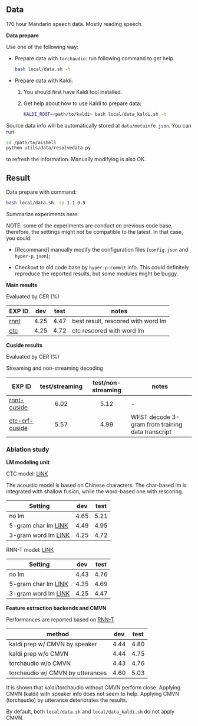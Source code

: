 ## Data
170 hour Mandarin speech data. Mostly reading speech.

**Data prepare**

Use one of the following way:

- Prepare data with `torchaudio`: run following command to get help

   ```bash
   bash local/data.sh -h
   ```

- Prepare data with Kaldi:

   1. You should first have Kaldi tool installed.
   
   2. Get help about how to use Kaldi to prepare data:

      ```bash
      KALDI_ROOT=<path/to/kaldi> bash local/data_kaldi.sh -h
      ```

Source data info will be automatically stored at `data/metainfo.json`. You can run

```bash
cd /path/to/aishell
python utils/data/resolvedata.py
```
to refresh the information. Manually modifying is also OK.

## Result

Data prepare with command:

```bash
bash local/data.sh -sp 1.1 0.9
```

Summarize experiments here.

NOTE: some of the experiments are conduct on previous code base, therefore, the settings might not be compatible to the latest. In that case, you could:

- \[Recommand\] manually modify the configuration files (`config.json` and `hyper-p.json`);

- Checkout to old code base by `hyper-p:commit` info. This could definitely reproduce the reported results, but some modules might be buggy.


**Main results**

Evaluated by CER (%)

| EXP ID              | dev  | test | notes                              |
| ------------------- |:----:|:----:| ---------------------------------- |
| [rnnt](exp/rnnt-v1) | 4.25 | 4.47 | best result, rescored with word lm |
| [ctc](exp/ctc-v1)   | 4.25 | 4.72 | ctc rescored with word lm          |

**Cuside results**

Evaluated by CER (%)

Streaming and non-streaming decoding

| EXP ID                               | test/streaming  | test/non-streaming | notes                                                       |
| ------------------------------------ |:---------------:|:------------------:| ----------------------------------------------------------- |
| [rnnt-cuside](exp/rnnt-cuside/)      | 6.02            | 5.12               | -                                                           |
| [ctc-crf-cuside](exp/ctc-crf-cuside/)| 5.57            | 4.99               | WFST decode 3-gram from training data transcript            |

### Ablation study

**LM modeling unit**

CTC model: [LINK](exp/ctc-v1)

The acoustic model is based on Chinese characters. The char-based lm is integrated with shallow fusion, while the word-based one with rescoring.

| Setting                             | dev  | test |
| ----------------------------------- |:----:|:----:|
| no lm                               | 4.65 | 5.21 |
| 5-gram char lm [LINK](exp/lm/lm-v1-char-5gram) | 4.49 | 4.95 |
| 3-gram word lm [LINK](exp/lm/lm-v2-word-3gram) | 4.25 | 4.72 |

RNN-T model: [LINK](exp/rnnt/rnnt-v1)

| Setting                             | dev  | test |
| ----------------------------------- |:----:|:----:|
| no lm                               | 4.43 | 4.76 |
| 5-gram char lm [LINK](exp/lm/lm-v1-char-5gram) | 4.35 | 4.69 |
| 3-gram word lm [LINK](exp/lm/lm-v2-word-3gram) | 4.25 | 4.47 | 


**Feature extraction backends and CMVN**

Performances are reported based on [RNN-T](exp/rnnt/rnnt-v1)

| method                            | dev  | test |
| --------------------------------- | :--: | :--: |
| kaldi prep w/ CMVN by speaker     | 4.44 | 4.80 |
| kaldi prep w/o CMVN               | 4.44 | 4.75 |
| torchaudio w/o CMVN               | 4.43 | 4.76 |
| torchaudio w/ CMVN by utterances  | 4.60 | 5.03 |

It is shown that kaldi/torchaudio without CMVN perform close. Applying CMVN (kaldi) with speaker info does not seem to help. Applying CMVN (torchaudio) by utterance deteriorates the results.

By default, both `local/data.sh` and `local/data_kaldi.sh` do not apply CMVN.
